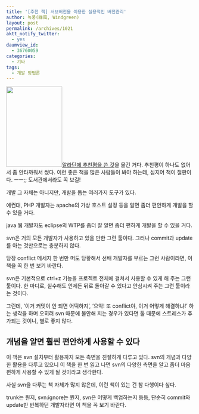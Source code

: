 ```yaml
---
title: '[추천 책] 서브버전을 이용한 실용적인 버전관리'
author: 녹풍(綠風, Windgreen)
layout: post
permalink: /archives/1021
aktt_notify_twitter:
  - yes
daumview_id:
  - 36760059
categories:
  - 기타
tags:
  - 개발 방법론
---
```

<img class="aligncenter" src="https://dl.dropbox.com/u/15546257/blog/mytory/%EC%84%9C%EB%B8%8C%EB%B2%84%EC%A0%84%EC%9D%84%20%EC%9D%B4%EC%9A%A9%ED%95%9C%20%EC%8B%A4%EC%9A%A9%EC%A0%81%EC%9D%B8%20%EB%B2%84%EC%A0%84%20%EA%B4%80%EB%A6%AC.jpg" alt="" width="150" height="215" />[알라딘에 추천평을 쓴 것][1]을 옮긴 거다. 추천평이 하나도 없어서 좀 안타까워서 썼다. 이런 좋은 책을 많은 사람들이 봐야 하는데, 심지어 책이 절판이다. ㅡㅡ;; 도서관에서라도 꼭 보길!

개발 그 자체는 아니지만, 개발을 돕는 여러가지 도구가 있다.

예컨대, PHP 개발자는 apache의 가상 호스트 설정 등을 알면 좀더 편안하게 개발을 할 수 있을 거다.

java 웹 개발자도 eclipse의 WTP를 좀더 잘 알면 좀더 편하게 개발을 할 수 있을 거다.

svn은 거의 모든 개발자가 사용하고 있을 만한 그런 툴이다. 그러나 commit과 update를 아는 것만으로는 충분하지 않다.

당장 conflict 메세지 한 번만 떠도 당황해서 선배 개발자를 부르는 그런 사람이라면, 이 책을 꼭 한 번 보기 바란다.

svn은 기본적으로 ctrl+z 기능을 프로젝트 전체에 걸쳐서 사용할 수 있게 해 주는 그런 툴이다. 한 마디로, 실수해도 언제든 뒤로 돌아갈 수 있다고 안심시켜 주는 그런 툴이라는 것이다.

그런데, &#8216;이거 커밋이 안 되면 어떡하지&#8217;, &#8216;으악! 또 conflict야, 이거 어떻게 해결하냐!&#8217; 하는 생각을 하며 오히려 svn 때문에 불안해 지는 경우가 있다면 툴 때문에 스트레스가 추가되는 것이니, 별로 좋지 않다.

## 개념을 알면 훨씬 편안하게 사용할 수 있다

이 책은 svn 설치부터 활용까지 모든 측면을 친절하게 다루고 있다. svn의 개념과 다양한 활용을 다루고 있으니 이 책을 한 번 읽고 나면 svn의 다양한 측면을 알고 좀더 마음 편하게 사용할 수 있게 될 것이라고 생각한다.

사실 svn을 다루는 책 자체가 많지 않은데, 이런 책이 있는 건 참 다행이다 싶다.

trunk는 뭔지, svn:ignore는 뭔지, svn은 어떻게 백업하는지 등등, 단순히 commit와 update만 반복하던 개발자라면 이 책을 꼭 보기 바란다.

 [1]: http://blog.aladin.co.kr/793814113/4668653